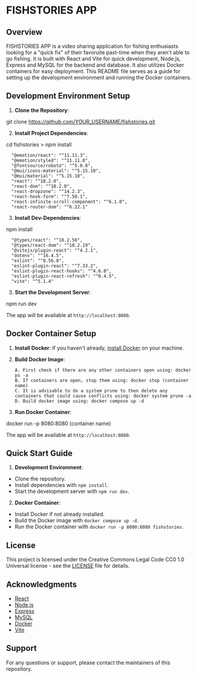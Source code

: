 # FISHSTORIES APP

## Overview
FISHSTORIES APP is a video sharing application for fishing enthusiasts looking for a "quick fix" of their favoruite past-time when they aren't able to go fishing. It is built with React and Vite for quick development, Node.js, Express and MySQL for the backend and database. It also utilizes Docker containers for easy deployment. This README file serves as a guide for setting up the development environment and running the Docker containers.

## Development Environment Setup
1. **Clone the Repository**:
  
git clone https://github.com/YOUR_USERNAME/fishstories.git


2. **Install Project Dependencies**:

cd fishstories > npm install

      "@emotion/react": "^11.11.3",
      "@emotion/styled": "^11.11.0",
      "@fontsource/roboto": "^5.0.8",
      "@mui/icons-material": "^5.15.10",
      "@mui/material": "^5.15.10",
      "react": "^18.2.0",
      "react-dom": "^18.2.0",
      "react-dropzone": "^14.2.3",
      "react-hook-form": "^7.50.1",
      "react-infinite-scroll-component": "^6.1.0",
      "react-router-dom": "^6.22.1"

3. **Install Dev-Dependencies**:

npm install

      "@types/react": "^18.2.56",
      "@types/react-dom": "^18.2.19",
      "@vitejs/plugin-react": "^4.2.1",
      "dotenv": "^16.4.5",
      "eslint": "^8.56.0",
      "eslint-plugin-react": "^7.33.2",
      "eslint-plugin-react-hooks": "^4.6.0",
      "eslint-plugin-react-refresh": "^0.4.5",
      "vite": "^5.1.4"

3. **Start the Development Server**: 

npm run dev

The app will be available at `http://localhost:8080`.

## Docker Container Setup
1. **Install Docker**: 
If you haven't already, [install Docker](https://docs.docker.com/get-docker/) on your machine.

2. **Build Docker Image**:

       A. First check if there are any other containers open using: docker ps -a
       B. If containers are open, stop them using: docker stop (container name)
       C. It is advisable to do a system prune to then delete any containers that could cause conflicts using: docker system prune -a
       D. Build docker image using: docker compose up -d

3. **Run Docker Container**: 

docker run -p 8080:8080 (container name)

The app will be available at `http://localhost:8080`.

## Quick Start Guide
1. **Development Environment**:
- Clone the repository.
- Install dependencies with `npm install`.
- Start the development server with `npm run dev`.

2. **Docker Container**:
- Install Docker if not already installed.
- Build the Docker image with `docker compose up -d`.
- Run the Docker container with `docker run -p 8000:8080 fishstories`.

## License
This project is licensed under the Creative Commons Legal Code CC0 1.0 Universal license - see the [LICENSE](LICENSE) file for details.

## Acknowledgments
- [React](https://reactjs.org/)
- [Node.js](https://nodejs.org/)
- [Express](https://expressjs.com/)
- [MySQL](https://www.mysql.com/)
- [Docker](https://www.docker.com/)
- [Vite](https://vitejs.dev/)

## Support
For any questions or support, please contact the maintainers of this repository.
